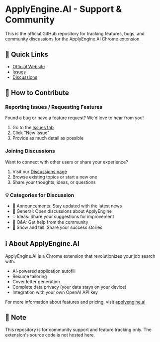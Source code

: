 # ApplyEngine.AI - Support & Community

This is the official GitHub repository for tracking features, bugs, and community discussions for the ApplyEngine.AI Chrome extension.

## 🔗 Quick Links
- [Official Website](https://applyengine.ai)
- [Issues](https://github.com/nishantvyas/applyengine/issues)
- [Discussions](https://github.com/nishantvyas/applyengine/discussions)

## 🤝 How to Contribute

### Reporting Issues / Requesting Features
Found a bug or have a feature request? We'd love to hear from you!

1. Go to the [Issues tab](https://github.com/nishantvyas/applyengine/issues)
2. Click "New Issue"
3. Provide as much detail as possible

### Joining Discussions
Want to connect with other users or share your experience?

1. Visit our [Discussions page](https://github.com/nishantvyas/applyengine/discussions)
2. Browse existing topics or start a new one
3. Share your thoughts, ideas, or questions

### 💡 Categories for Discussion

- 📣 Announcements: Stay updated with the latest news
- 💬 General: Open discussions about ApplyEngine
- 💡 Ideas: Share your suggestions for improvement
- 🙏 Q&A: Get help from the community
- 🙌 Show and tell: Share your success stories

## ℹ️ About ApplyEngine.AI

ApplyEngine.AI is a Chrome extension that revolutionizes your job search with:
- AI-powered application autofill
- Resume tailoring
- Cover letter generation
- Complete data privacy (your data stays on your device)
- Integration with your own OpenAI API key

For more information about features and pricing, visit [applyengine.ai](https://applyengine.ai)

## 📝 Note
This repository is for community support and feature tracking only. The extension's source code is not hosted here.

